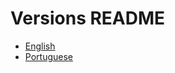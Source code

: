 # Versions README

- [English](https://github.com/antonioChristofoletti/guia-bolso-desafio-tecnico/blob/main/readme/readme.en.md)
- [Portuguese](https://github.com/antonioChristofoletti/guia-bolso-desafio-tecnico/blob/main/readme/readme.ptbr.md)
